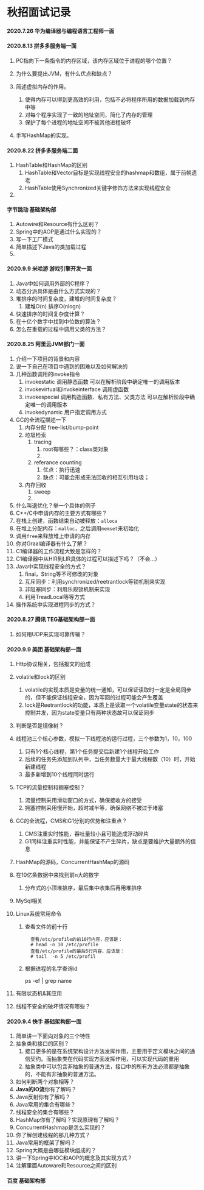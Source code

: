 # 秋招面试记录

#### 2020.7.26 华为编译器与编程语言工程师一面



#### 2020.8.13 拼多多服务端一面

1. PC指向下一条指令的内存区域，该内存区域位于进程的哪个位置？

2. 为什么要提出JVM，有什么优点和缺点？
3. 简述虚拟内存的作用。
   1. 使得内存可以得到更高效的利用，包括不必将程序所用的数据加载到内存中等
   2. 对每个程序实现了一致的地址空间，简化了内存的管理
   3. 保护了每个进程的地址空间不被其他进程破坏
4. 手写HashMap的实现。

#### 2020.8.22 拼多多服务端二面

1. HashTable和HashMap的区别
   1. HashTable和Vector目标是实现线程安全的hashmap和数组，属于前朝遗老
   2. HashTable使用Synchronized关键字修饰方法来实现线程安全
2. 

#### 字节跳动 基础架构部

1. Autowire和Resource有什么区别？
2. Spring中的AOP是通过什么实现的？
3. 写一下工厂模式
4. 简单描述下Java的类加载过程
5. 

#### 2020.9.9 米哈游 游戏引擎开发一面

1. Java中如何调用外部的C程序？
2. 动态分派具体是由什么方式实现的？
3. 堆排序的时间复杂度，建堆的时间复杂度？
   1. 建堆O(n) 排序O(nlogn)
4. 快速排序的时间复杂度计算？
5. 在十亿个数字中找到中位数的算法？
6. 怎么在重载的过程中调用父类的方法？

#### 2020.8.25 阿里云JVM部门一面

1. 介绍一下项目的背景和内容
2. 说一下自己在项目中遇到的困难以及如何解决的
3. 几种函数调用的invoke指令
   1. invokestatic 调用静态函数 可以在解析阶段中确定唯一的调用版本
   2. invokevirtual和invokeinterface 调用虚函数
   3. invokespecial 调用构造函数、私有方法、父类方法 可以在解析阶段中确定唯一的调用版本
   4. invokedynamic 用户指定调用方式
4. GC的全流程描述一下
   1. 内存分配 free-list/bump-point
   2. 垃圾检索
      1. tracing
         1. root有哪些？：class类对象
         2. 
      2. referance counting
         1. 优点：执行迅速
         2. 缺点：可能会形成无法回收的相互引用垃圾；
   3. 内存回收
      1. sweep
      2. 
5. 什么叫退优化？举一个具体的例子
 1. C++/C中申请内存的主要方式有哪些？
 2. 在栈上创建，函数结束自动被释放：`alloca`
 3. 在堆上分配内存：`malloc`，之后调用`memset`来初始化
 4. 调用`free`来释放堆上申请的内存
 5. 你对Graal编译器有什么了解？
 6. C1编译器的工作流程大致是怎样的？
 7. C1编译器中从HIR到LIR具体的过程可以描述下吗？（不会...）
 8. Java中实现线程安全的方式？
    1. final，String等不可修改的对象
    2. 互斥同步：利用synchronized/reetrantlock等锁机制来实现
    3. 非阻塞同步：利用乐观锁机制来实现
    4. 利用TreadLocal等等方式
 9. 操作系统中实现进程同步的方式？

#### 2020.8.27  腾讯 TEG基础架构部一面

1. 如何用UDP来实现可靠传输？

#### 2020.9.9 美团 基础架构部一面

1. Http协议相关，包括报文的组成

2. volatile和lock的区别

   1. volatile的实现本质是变量的统一通知，可以保证读取时一定是全局同步的，但不能保证线程安全，因为写回的过程可能会产生覆盖
   2. lock是Reetrantlock的功能，本质上是读取一个volatile变量state的状态来控制并发，因为state变量只有两种状态故可以保证同步

3. 判断是否是镜像树？

4. 线程池三个核心参数，模拟一下线程池的运行过程，三个参数为1，10，100

   1. 只有1个核心线程，第1个任务提交后新建1个线程开始工作
   2. 后续的任务先添加到队列中，当任务数量大于最大线程数（10）时，开始新建线程
   3. 最多新增到10个线程同时运行

5. TCP的流量控制和拥塞控制？

   1. 流量控制采用滑动窗口的方式，确保接收方的接受
   2. 拥塞控制采用慢开始，超时减半等，确保网络不被过于堵塞

6. GC的全流程，CMS和G1分别的优势和注重点？

   1. CMS注重实时性能，吞吐量较小且可能造成浮动碎片
   2. G1同样注重实时性能，并能保证不产生碎片，缺点是要维护大量额外的信息

7. HashMap的源码，ConcurrentHashMap的源码

8. 在10亿条数据中来找到前n大的数字

   1. 分布式的小顶堆排序，最后集中收集后再用堆排序

9. MySql相关

10. Linux系统常用命令

    1. 查看文件的前十行

       ```
         查看/etc/profile的前10行内容，应该是：
         # head -n 10 /etc/profile
         查看/etc/profile的最后5行内容，应该是：
         # tail  -n 5 /etc/profil
       ```

    2. 根据进程的名字查询id

       ps -ef | grep name

11. 有限状态机&其应用

12. 线程不安全的破坏情况有哪些？

#### 2020.9.4 快手 基础架构部一面

1. 简单讲一下面向对象的三个特性
2. 抽象类和接口的区别？
   1. 接口更多的是在系统架构设计方法发挥作用，主要用于定义模块之间的通信契约。而抽象类在代码实现方面发挥作用，可以实现代码的重用
   2. 抽象类中可以包含非抽象的普通方法，接口中的所有方法必须都是抽象的，不能有非抽象的普通方法。
3. 如何判断两个对象相等？
4. **Java的IO流**你有了解吗？
5. Java反射你有了解吗？
6. Java常用的集合有哪些？
7. 线程安全的集合有哪些？
8. HashMap你有了解吗？实现原理有了解吗？
9. ConcurrentHashmap是怎么实现的？
10. 你了解创建线程的那几种方式？
11. Java常用的框架了解吗？
12. Spring大概是由哪些模块组成的？
13. 讲一下Spring中IOC和AOP的概念及其实现方式？
14. 注解里面Autoware和Resource之间的区别

#### 百度 基础架构部
